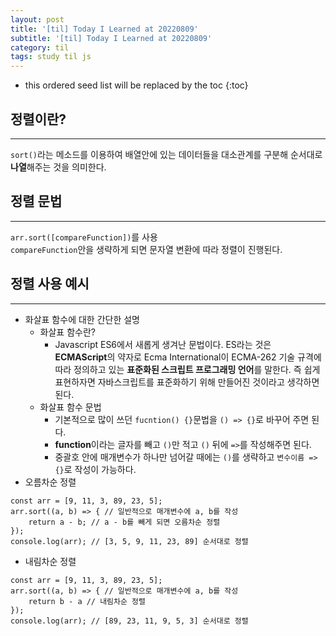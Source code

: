 ```yaml
---
layout: post
title: '[til] Today I Learned at 20220809'
subtitle: '[til] Today I Learned at 20220809'
category: til
tags: study til js
---
```


* this ordered seed list will be replaced by the toc 
{:toc}

## 정렬이란? 
---  
`sort()`라는 메소드를 이용하여 배열안에 있는 데이터들을 대소관계를 구분해 순서대로 **나열**해주는 것을 의미한다.

## 정렬 문법
---
`arr.sort([compareFunction])`를 사용  
`compareFunction`안을 생략하게 되면 문자열 변환에 따라 정렬이 진행된다.

## 정렬 사용 예시
---
 - 화살표 함수에 대한 간단한 설명
   - 화살표 함수란?
     - Javascript ES6에서 새롭게 생겨난 문법이다. ES라는 것은 **ECMAScript**의 약자로 Ecma International이 ECMA-262 기술 규격에 따라 정의하고 있는 **표준화된 스크립트 프로그래밍 언어**를 말한다. 즉 쉽게 표현하자면 자바스크립트를 표준화하기 위해 만들어진 것이라고 생각하면 된다.
   - 화살표 함수 문법
     - 기본적으로 많이 쓰던 `fucntion() {}`문법을 `() => {}`로 바꾸어 주면 된다.
     - **function**이라는 글자를 빼고 `()`만 적고 `()` 뒤에 `=>`를 작성해주면 된다.
     - 중괄호 안에 매개변수가 하나만 넘어갈 때에는 `()`를 생략하고 `변수이름 => {}`로 작성이 가능하다.
  - 오름차순 정렬
```
const arr = [9, 11, 3, 89, 23, 5];
arr.sort((a, b) => { // 일반적으로 매개변수에 a, b를 작성
    return a - b; // a - b를 빼게 되면 오름차순 정렬
});
console.log(arr); // [3, 5, 9, 11, 23, 89] 순서대로 정렬
``` 

  - 내림차순 정렬
```
const arr = [9, 11, 3, 89, 23, 5];
arr.sort((a, b) => { // 일반적으로 매개변수에 a, b를 작성
    return b - a // 내림차순 정렬
});
console.log(arr); // [89, 23, 11, 9, 5, 3] 순서대로 정렬
``` 

